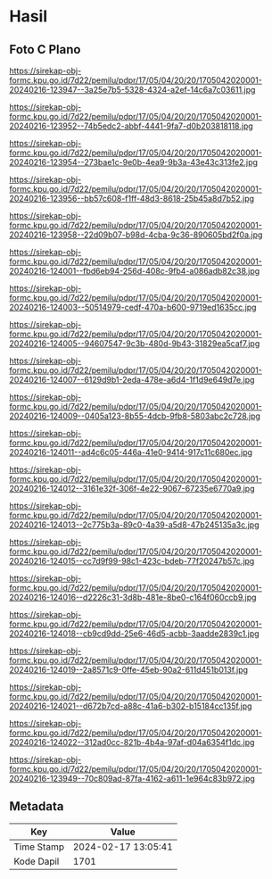 # Hasil

## Foto C Plano

https://sirekap-obj-formc.kpu.go.id/7d22/pemilu/pdpr/17/05/04/20/20/1705042020001-20240216-123947--3a25e7b5-5328-4324-a2ef-14c6a7c03611.jpg

https://sirekap-obj-formc.kpu.go.id/7d22/pemilu/pdpr/17/05/04/20/20/1705042020001-20240216-123952--74b5edc2-abbf-4441-9fa7-d0b203818118.jpg

https://sirekap-obj-formc.kpu.go.id/7d22/pemilu/pdpr/17/05/04/20/20/1705042020001-20240216-123954--273bae1c-9e0b-4ea9-9b3a-43e43c313fe2.jpg

https://sirekap-obj-formc.kpu.go.id/7d22/pemilu/pdpr/17/05/04/20/20/1705042020001-20240216-123956--bb57c608-f1ff-48d3-8618-25b45a8d7b52.jpg

https://sirekap-obj-formc.kpu.go.id/7d22/pemilu/pdpr/17/05/04/20/20/1705042020001-20240216-123958--22d09b07-b98d-4cba-9c36-890605bd2f0a.jpg

https://sirekap-obj-formc.kpu.go.id/7d22/pemilu/pdpr/17/05/04/20/20/1705042020001-20240216-124001--fbd6eb94-256d-408c-9fb4-a086adb82c38.jpg

https://sirekap-obj-formc.kpu.go.id/7d22/pemilu/pdpr/17/05/04/20/20/1705042020001-20240216-124003--50514979-cedf-470a-b600-9719ed1635cc.jpg

https://sirekap-obj-formc.kpu.go.id/7d22/pemilu/pdpr/17/05/04/20/20/1705042020001-20240216-124005--94607547-9c3b-480d-9b43-31829ea5caf7.jpg

https://sirekap-obj-formc.kpu.go.id/7d22/pemilu/pdpr/17/05/04/20/20/1705042020001-20240216-124007--6129d9b1-2eda-478e-a6d4-1f1d9e649d7e.jpg

https://sirekap-obj-formc.kpu.go.id/7d22/pemilu/pdpr/17/05/04/20/20/1705042020001-20240216-124009--0405a123-8b55-4dcb-9fb8-5803abc2c728.jpg

https://sirekap-obj-formc.kpu.go.id/7d22/pemilu/pdpr/17/05/04/20/20/1705042020001-20240216-124011--ad4c6c05-446a-41e0-9414-917c11c680ec.jpg

https://sirekap-obj-formc.kpu.go.id/7d22/pemilu/pdpr/17/05/04/20/20/1705042020001-20240216-124012--3161e32f-306f-4e22-9067-67235e6770a9.jpg

https://sirekap-obj-formc.kpu.go.id/7d22/pemilu/pdpr/17/05/04/20/20/1705042020001-20240216-124013--2c775b3a-89c0-4a39-a5d8-47b245135a3c.jpg

https://sirekap-obj-formc.kpu.go.id/7d22/pemilu/pdpr/17/05/04/20/20/1705042020001-20240216-124015--cc7d9f99-98c1-423c-bdeb-77f20247b57c.jpg

https://sirekap-obj-formc.kpu.go.id/7d22/pemilu/pdpr/17/05/04/20/20/1705042020001-20240216-124016--d2226c31-3d8b-481e-8be0-c164f060ccb9.jpg

https://sirekap-obj-formc.kpu.go.id/7d22/pemilu/pdpr/17/05/04/20/20/1705042020001-20240216-124018--cb9cd9dd-25e6-46d5-acbb-3aadde2839c1.jpg

https://sirekap-obj-formc.kpu.go.id/7d22/pemilu/pdpr/17/05/04/20/20/1705042020001-20240216-124019--2a8571c9-0ffe-45eb-90a2-611d451b013f.jpg

https://sirekap-obj-formc.kpu.go.id/7d22/pemilu/pdpr/17/05/04/20/20/1705042020001-20240216-124021--d672b7cd-a88c-41a6-b302-b15184cc135f.jpg

https://sirekap-obj-formc.kpu.go.id/7d22/pemilu/pdpr/17/05/04/20/20/1705042020001-20240216-124022--312ad0cc-821b-4b4a-97af-d04a6354f1dc.jpg

https://sirekap-obj-formc.kpu.go.id/7d22/pemilu/pdpr/17/05/04/20/20/1705042020001-20240216-123949--70c809ad-87fa-4162-a611-1e964c83b972.jpg


## Metadata

| Key        | Value               |
| ---------- | ------------------- |
| Time Stamp | 2024-02-17 13:05:41 |
| Kode Dapil | 1701                |



